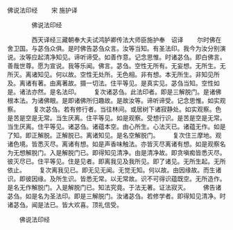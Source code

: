   佛说法印经
　　宋 施护译




　　　　佛说法印经

　　　　西天译经三藏朝奉大夫试鸿胪卿传法大师臣施护奉　诏译
　　尔时佛在舍卫国。与苾刍众俱。是时佛告苾刍众言。汝等当知。有圣法印。我今为汝分别演说。汝等应起清净知见。谛听谛受。如善作意。记念思惟。时诸苾刍。即白佛言。善哉世尊。愿为宣说。我等乐闻。佛言。苾刍。空性无所有。无妄想。无所生。无所灭。离诸知见。何以故。空性无处所。无色相。非有想。本无所生。非知见所及。离诸有著。由离著故。摄一切法。住平等见。是真实见。苾刍当知。空性如是。诸法亦然。是名法印。
　　复次诸苾刍。此法印者。即是三解脱门。是诸佛根本法。为诸佛眼。是即诸佛所归趣故。是故汝等。谛听谛受。记念思惟。如实观察。
　　复次苾刍。若有修行者。当往林间。或居树下诸寂静处。如实观察。色是苦是空是无常。当生厌离。住平等见。如是观察。受想行识。是苦是空是无常。当生厌离。住平等见。诸苾刍。诸蕴本空。由心所生。心法灭已。诸蕴无作。如是了知。即正解脱。正解脱已。离诸知见。是名空解脱门。
　　复次住三摩地。观诸色境。皆悉灭尽。离诸有想。如是声香味触法。亦皆灭尽离诸有想。如是观察名为无想解脱门。入是解脱门已。即得知见清净。由是清净故。即贪嗔痴皆悉灭尽。彼灭尽已。住平等见。住是见者。即离我见及我所见。即了诸见。无所生起。无所依止。
　　复次离我见已。即无见无闻。无觉无知。何以故。由因缘故。而生诸识。即彼因缘。及所生识。皆悉无常。以无常故。识不可得识蕴既空。无所造作。是名无作解脱门。入是解脱门已。知法究竟。于法无著。证法寂灭。
　　佛告诸苾刍。如是名为圣法印。即是三解脱门。汝诸苾刍。若修学者。即得知见清净。时诸苾刍。闻是法已。皆大欢喜。顶礼信受。

　　佛说法印经



